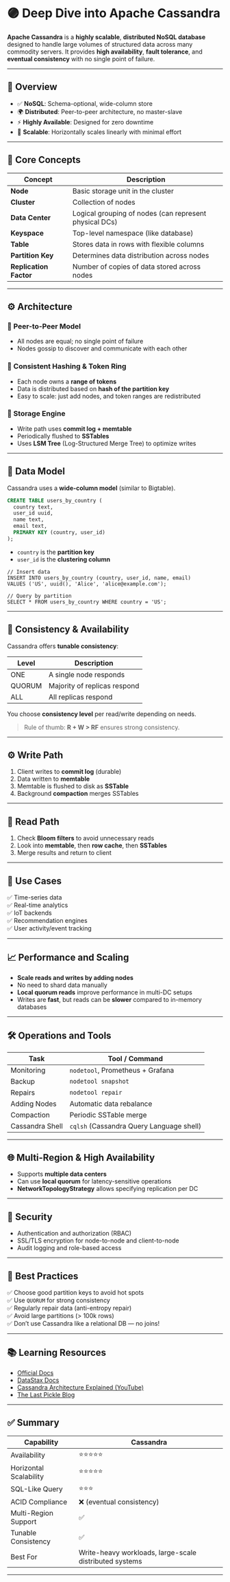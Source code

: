 # 🟣 Deep Dive into Apache Cassandra

**Apache Cassandra** is a **highly scalable**, **distributed NoSQL database** designed to handle large volumes of structured data across many commodity servers. It provides **high availability**, **fault tolerance**, and **eventual consistency** with no single point of failure.

---

## 📌 Overview

- ✅ **NoSQL**: Schema-optional, wide-column store
- 🌍 **Distributed**: Peer-to-peer architecture, no master-slave
- ⚡ **Highly Available**: Designed for zero downtime
- 🌱 **Scalable**: Horizontally scales linearly with minimal effort

---

## 🧠 Core Concepts

| Concept              | Description |
|----------------------|-------------|
| **Node**             | Basic storage unit in the cluster |
| **Cluster**          | Collection of nodes |
| **Data Center**      | Logical grouping of nodes (can represent physical DCs) |
| **Keyspace**         | Top-level namespace (like database) |
| **Table**            | Stores data in rows with flexible columns |
| **Partition Key**    | Determines data distribution across nodes |
| **Replication Factor** | Number of copies of data stored across nodes |

---

## ⚙️ Architecture

### 🔁 Peer-to-Peer Model

- All nodes are equal; no single point of failure
- Nodes gossip to discover and communicate with each other

### 🔄 Consistent Hashing & Token Ring

- Each node owns a **range of tokens**
- Data is distributed based on **hash of the partition key**
- Easy to scale: just add nodes, and token ranges are redistributed

### 🧱 Storage Engine

- Write path uses **commit log + memtable**
- Periodically flushed to **SSTables**
- Uses **LSM Tree** (Log-Structured Merge Tree) to optimize writes

---

## 🧮 Data Model

Cassandra uses a **wide-column model** (similar to Bigtable).

```sql
CREATE TABLE users_by_country (
  country text,
  user_id uuid,
  name text,
  email text,
  PRIMARY KEY (country, user_id)
);
```

- `country` is the **partition key**
- `user_id` is the **clustering column**

```
// Insert data
INSERT INTO users_by_country (country, user_id, name, email)
VALUES ('US', uuid(), 'Alice', 'alice@example.com');

// Query by partition
SELECT * FROM users_by_country WHERE country = 'US';
```

---

## 🔐 Consistency & Availability

Cassandra offers **tunable consistency**:

| Level        | Description |
|--------------|-------------|
| ONE          | A single node responds |
| QUORUM       | Majority of replicas respond |
| ALL          | All replicas respond |

You choose **consistency level** per read/write depending on needs.

> Rule of thumb: **R + W > RF** ensures strong consistency.

---

## ⚙️ Write Path

1. Client writes to **commit log** (durable)
2. Data written to **memtable**
3. Memtable is flushed to disk as **SSTable**
4. Background **compaction** merges SSTables

---

## 📖 Read Path

1. Check **Bloom filters** to avoid unnecessary reads
2. Look into **memtable**, then **row cache**, then **SSTables**
3. Merge results and return to client

---

## 🧪 Use Cases

✅ Time-series data  
✅ Real-time analytics  
✅ IoT backends  
✅ Recommendation engines  
✅ User activity/event tracking

---

## 📈 Performance and Scaling

- **Scale reads and writes by adding nodes**
- No need to shard data manually
- **Local quorum reads** improve performance in multi-DC setups
- Writes are **fast**, but reads can be **slower** compared to in-memory databases

---

## 🛠️ Operations and Tools

| Task            | Tool / Command |
|------------------|----------------|
| Monitoring       | `nodetool`, Prometheus + Grafana |
| Backup           | `nodetool snapshot` |
| Repairs          | `nodetool repair` |
| Adding Nodes     | Automatic data rebalance |
| Compaction       | Periodic SSTable merge |
| Cassandra Shell  | `cqlsh` (Cassandra Query Language shell) |

---

## 🌐 Multi-Region & High Availability

- Supports **multiple data centers**
- Can use **local quorum** for latency-sensitive operations
- **NetworkTopologyStrategy** allows specifying replication per DC

---

## 🔐 Security

- Authentication and authorization (RBAC)
- SSL/TLS encryption for node-to-node and client-to-node
- Audit logging and role-based access

---

## 🧠 Best Practices

✅ Choose good partition keys to avoid hot spots  
✅ Use `QUORUM` for strong consistency  
✅ Regularly repair data (anti-entropy repair)  
✅ Avoid large partitions (> 100k rows)  
✅ Don’t use Cassandra like a relational DB — no joins!

---

## 📚 Learning Resources

- [Official Docs](https://cassandra.apache.org/doc/latest/)
- [DataStax Docs](https://docs.datastax.com/en/)
- [Cassandra Architecture Explained (YouTube)](https://www.youtube.com/watch?v=JvNkz4e-hzU)
- [The Last Pickle Blog](https://thelastpickle.com/)

---

## ✅ Summary

| Capability            | Cassandra |
|------------------------|-----------|
| Availability           | ⭐⭐⭐⭐⭐ |
| Horizontal Scalability | ⭐⭐⭐⭐⭐ |
| SQL-Like Query         | ⭐⭐⭐    |
| ACID Compliance        | ❌ (eventual consistency) |
| Multi-Region Support   | ✅ |
| Tunable Consistency    | ✅ |
| Best For               | Write-heavy workloads, large-scale distributed systems |

---
